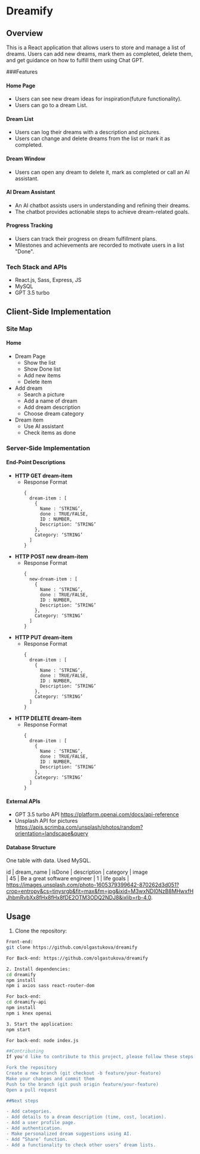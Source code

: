 # Dreamify

## Overview

This is a React application that allows users to store and manage a list of dreams. Users can add new dreams, mark them as completed, delete them, and get guidance on how to fulfill them using Chat GPT.


###Features

#### Home Page

- Users can see new dream ideas for inspiration(future functionality).
- Users can go to a dream List.

#### Dream List

- Users can log their dreams with a description and pictures.
- Users can change and delete dreams from the list or mark it as completed.

#### Dream Window

- Users can open any dream to delete it, mark as completed or call an AI assistant.

#### AI Dream Assistant

- An AI chatbot assists users in understanding and refining their dreams.
- The chatbot provides actionable steps to achieve dream-related goals.

#### Progress Tracking

- Users can track their progress on dream fulfillment plans.
- Milestones and achievements are recorded to motivate users in a list "Done".

### Tech Stack and APIs

- React.js, Sass, Express, JS
- MySQL
- GPT 3.5 turbo 


## Client-Side Implementation

### Site Map

#### Home

- Dream Page
  - Show the list
  - Show Done list
  - Add new items
  - Delete item
- Add dream
  - Search a picture
  -  Add a name of dream
  -  Add dream description
  -  Choose dream category
- Dream item
  - Use AI assistant
  -  Check items as done
  

### Server-Side Implementation

#### End-Point Descriptions

- **HTTP GET  dream-item**
  - Response Format
    ```
    { 
      dream-item : [ 
        { 
          Name : ‘STRING’, 
          done : TRUE/FALSE, 
          ID : NUMBER, 
          Description: ‘STRING’ 
        }, 
        Category: ‘STRING’
      ] 
    }
    ```
- **HTTP POST new dream-item**
  - Response Format
    ```
    { 
      new-dream-item : [ 
        { 
          Name : ‘STRING’, 
          done : TRUE/FALSE, 
          ID : NUMBER, 
          Description: ‘STRING’ 
        }, 
        Category: ‘STRING’
      ] 
    }
    ```
- **HTTP PUT dream-item**
  - Response Format
    ```
    { 
      dream-item : [ 
        { 
          Name : ‘STRING’, 
          done : TRUE/FALSE, 
          ID : NUMBER, 
          Description: ‘STRING’ 
        }, 
        Category: ‘STRING’
      ] 
    }
    ```
- **HTTP DELETE dream-item**
  - Response Format
    ```
    { 
      dream-item : [ 
        { 
          Name : ‘STRING’, 
          done : TRUE/FALSE, 
          ID : NUMBER, 
          Description: ‘STRING’ 
        }, 
        Category: ‘STRING’
      ] 
    }
    ```

#### External APIs

- GPT 3.5 turbo API https://platform.openai.com/docs/api-reference
- Unsplash API for pictures https://apis.scrimba.com/unsplash/photos/random?orientation=landscape&query

#### Database Structure
One table with data. Used MySQL.

id | dream_name | isDone | description | category   | image                                                                                                                                                                 
| 45 | Be a great software engineer |      1        | life goals | https://images.unsplash.com/photo-1605379399642-870262d3d051?crop=entropy&cs=tinysrgb&fit=max&fm=jpg&ixid=M3wxNDI0NzB8MHwxfHJhbmRvbXx8fHx8fHx8fDE2OTM3ODQ2NDJ8&ixlib=rb-4.0.

## Usage

1. Clone the repository:

```bash
Front-end:
git clone https://github.com/olgastukova/dreamify

For Back-end: https://github.com/olgastukova/dreamify

2. Install dependencies:
cd dreamify
npm install
npm i axios sass react-router-dom

For back-end: 
cd dreamify-api
npm install
npm i knex openai

3. Start the application:
npm start

For back-end: node index.js

##Contributing
If you'd like to contribute to this project, please follow these steps:

Fork the repository
Create a new branch (git checkout -b feature/your-feature)
Make your changes and commit them
Push to the branch (git push origin feature/your-feature)
Open a pull request

##Next steps

- Add categories.
- Add details to a dream description (time, cost, location).
- Add a user profile page.
- Add authentication.
- Make personalized dream suggestions using AI.
- Add “Share’ function.
- Add a functionality to check other users’ dream lists.
